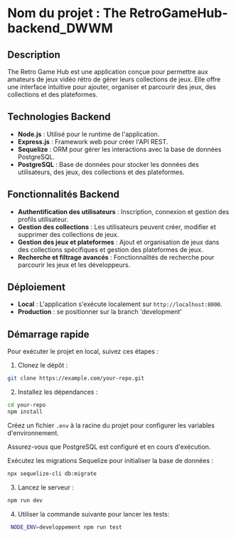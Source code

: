 # Nom du projet : The RetroGameHub-backend_DWWM

## Description

The Retro Game Hub est une application conçue pour permettre aux amateurs de jeux vidéo rétro de gérer leurs collections de jeux. Elle offre une interface intuitive pour ajouter, organiser et parcourir des jeux, des collections et des plateformes.

## Technologies Backend 

- **Node.js** : Utilisé pour le runtime de l'application. 
- **Express.js** : Framework web pour créer l'API REST. 
- **Sequelize** : ORM pour gérer les interactions avec la base de données PostgreSQL. 
- **PostgreSQL** : Base de données pour stocker les données des utilisateurs, des jeux, des collections et des plateformes. 
## Fonctionnalités Backend 

- **Authentification des utilisateurs** : Inscription, connexion et gestion des profils utilisateur.
- **Gestion des collections** : Les utilisateurs peuvent créer, modifier et supprimer des collections de jeux. 
- **Gestion des jeux et plateformes** : Ajout et organisation de jeux dans des collections spécifiques et gestion des plateformes de jeux.
- **Recherche et filtrage avancés** : Fonctionnalités de recherche pour parcourir les jeux et les développeurs.

## Déploiement

- **Local** : L'application s'exécute localement sur `http://localhost:8000`.
- **Production** : se positionner sur la branch 'development'

## Démarrage rapide

Pour exécuter le projet en local, suivez ces étapes :

1. Clonez le dépôt :

 ```bash
 git clone https://example.com/your-repo.git
 ```

2. Installez les dépendances :

```bash
cd your-repo 
npm install
```

Créez un fichier `.env` à la racine du projet pour configurer les variables d'environnement.

Assurez-vous que PostgreSQL est configuré et en cours d'exécution.

Exécutez les migrations Sequelize pour initialiser la base de données :

```bash
npx sequelize-cli db:migrate
```

3. Lancez le serveur :

```bash
npm run dev
```
4. Utiliser la commande suivante pour lancer les tests:

```bash
 NODE_ENV=developpement npm run test
```
